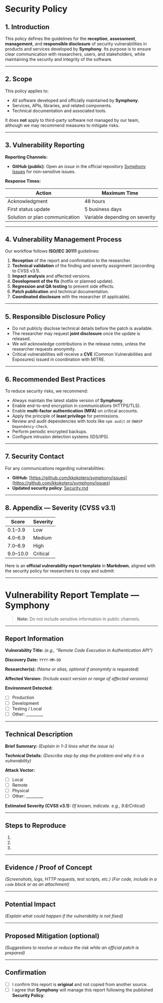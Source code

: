 # **Security Policy**

## 1. Introduction

This policy defines the guidelines for the **reception**, **assessment**, **management**, and **responsible disclosure** of security vulnerabilities in products and services developed by **Symphony**.
Its purpose is to ensure clear communication with researchers, users, and stakeholders, while maintaining the security and integrity of the software.

---

## 2. Scope

This policy applies to:

* All software developed and officially maintained by **Symphony**.
* Services, APIs, libraries, and related components.
* Technical documentation and associated tools.

It does **not** apply to third-party software not managed by our team, although we may recommend measures to mitigate risks.

---

## 3. Vulnerability Reporting

**Reporting Channels:**

* **GitHub (public)**: Open an *issue* in the official repository [Symphony Issues](https://github.com/kkokotero/symphony/issues) for non-sensitive issues.

**Response Times:**

| Action                         | Maximum Time                   |
| ------------------------------ | ------------------------------ |
| Acknowledgment                 | 48 hours                       |
| First status update            | 5 business days                |
| Solution or plan communication | Variable depending on severity |

---

## 4. Vulnerability Management Process

Our workflow follows **ISO/IEC 30111** guidelines:

1. **Reception** of the report and confirmation to the researcher.
2. **Technical validation** of the finding and severity assignment (according to CVSS v3.1).
3. **Impact analysis** and affected versions.
4. **Development of the fix** (hotfix or planned update).
5. **Regression and QA testing** to prevent side effects.
6. **Patch publication** and technical documentation.
7. **Coordinated disclosure** with the researcher (if applicable).

---

## 5. Responsible Disclosure Policy

* Do not publicly disclose technical details before the patch is available.
* The researcher may request **joint disclosure** once the update is released.
* We will acknowledge contributions in the release notes, unless the researcher requests anonymity.
* Critical vulnerabilities will receive a **CVE** (Common Vulnerabilities and Exposures) issued in coordination with MITRE.

---

## 6. Recommended Best Practices

To reduce security risks, we recommend:

* Always maintain the latest stable version of **Symphony**.
* Enable end-to-end encryption in communications (HTTPS/TLS).
* Enable **multi-factor authentication (MFA)** on critical accounts.
* Apply the principle of **least privilege** for permissions.
* Review and audit dependencies with tools like `npm audit` or `OWASP Dependency-Check`.
* Perform periodic encrypted backups.
* Configure intrusion detection systems (IDS/IPS).

---

## 7. Security Contact

For any communications regarding vulnerabilities:

* **GitHub**: [https://github.com/kkokotero/symphony/issues](https://github.com/kkokotero/symphony/issues)
* **Updated security policy**: [Security.md](https://github.com/kkokotero/symphony/blob/main/SECURITY.md)

---


## 8. Appendix — Severity (CVSS v3.1)

| Score    | Severity |
| -------- | -------- |
| 0.1–3.9  | Low      |
| 4.0–6.9  | Medium   |
| 7.0–8.9  | High     |
| 9.0–10.0 | Critical |

Here is an **official vulnerability report template** in **Markdown**, aligned with the security policy for researchers to copy and submit:

---

# Vulnerability Report Template — Symphony

> **Note:** Do not include sensitive information in public channels.

---

## Report Information

**Vulnerability Title:**
*(e.g., “Remote Code Execution in Authentication API”)*

**Discovery Date:**
`YYYY-MM-DD`

**Researcher(s):**
*(Name or alias, optional if anonymity is requested)*

**Affected Version:**
*(Include exact version or range of affected versions)*

**Environment Detected:**

* [ ] Production
* [ ] Development
* [ ] Testing / Local
* [ ] Other: _________

---

## Technical Description

**Brief Summary:**
*(Explain in 1–3 lines what the issue is)*

**Technical Details:**
*(Describe step by step the problem and why it is a vulnerability)*

**Attack Vector:**

* [ ] Local
* [ ] Remote
* [ ] Physical
* [ ] Other: _________

**Estimated Severity (CVSS v3.1):**
*(If known, indicate. e.g., 9.8/Critical)*

---

## Steps to Reproduce

1.
2.
3.

---

## Evidence / Proof of Concept

*(Screenshots, logs, HTTP requests, test scripts, etc.)*
*(For code, include in a `code` block or as an attachment)*

---

## Potential Impact

*(Explain what could happen if the vulnerability is not fixed)*

---

## Proposed Mitigation (optional)

*(Suggestions to resolve or reduce the risk while an official patch is prepared)*

---

## Confirmation

* [ ] I confirm this report is **original** and not copied from another source.
* [ ] I agree that **Symphony** will manage this report following the published **Security Policy**.
